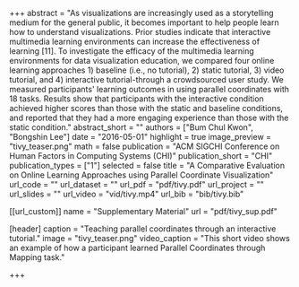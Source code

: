 +++
abstract = "As visualizations are increasingly used as a storytelling medium for the general public, it becomes important to help people learn how to understand visualizations. Prior studies indicate that interactive multimedia learning environments can increase the effectiveness of learning [11]. To investigate the efficacy of the multimedia learning environments for data visualization education, we compared four online learning approaches 1) baseline (i.e., no tutorial), 2) static tutorial, 3) video tutorial, and 4) interactive tutorial-through a crowdsourced user study. We measured participants' learning outcomes in using parallel coordinates with 18 tasks. Results show that participants with the interactive condition achieved higher scores than those with the static and baseline conditions, and reported that they had a more engaging experience than those with the static condition."
abstract_short = ""
authors = ["Bum Chul Kwon", "Bongshin Lee"]
date = "2016-05-01"
highlight = true
image_preview = "tivy_teaser.png"
math = false
publication = "ACM SIGCHI Conference on Human Factors in Computing Systems (CHI)"
publication_short = "CHI"
publication_types = ["1"]
selected = false
title = "A Comparative Evaluation on Online Learning Approaches using Parallel Coordinate Visualization"
url_code = ""
url_dataset = ""
url_pdf = "pdf/tivy.pdf"
url_project = ""
url_slides = ""
url_video = "vid/tivy.mp4"
url_bib = "bib/tivy.bib"

[[url_custom]]
name = "Supplementary Material"
url = "pdf/tivy_sup.pdf"

[header]
  caption = "Teaching parallel coordinates through an interactive tutorial."
  image = "tivy_teaser.png"
  video_caption = "This short video shows an example of how a participant learned Parallel Coordinates through Mapping task."

+++

